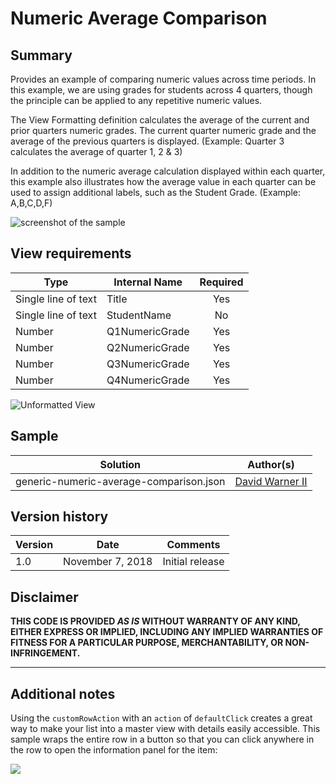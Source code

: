 # Numeric Average Comparison

## Summary
Provides an example of comparing numeric values across time periods. In this example, we are using grades for students across 4 quarters, though the principle can be applied to any repetitive numeric values.

The View Formatting definition calculates the average of the current and prior quarters numeric grades. The current quarter numeric grade and the average of the previous quarters is displayed. (Example: Quarter 3 calculates the average of quarter 1, 2 & 3)

In addition to the numeric average calculation displayed within each quarter, this example also illustrates how the average value in each quarter can be used to assign additional labels, such as the Student Grade. (Example: A,B,C,D,F)

![screenshot of the sample](./assets/screenshot.png)

## View requirements

|Type|Internal Name|Required|
|---|---|:---:|
|Single line of text|Title|Yes|
|Single line of text|StudentName|No|
|Number|Q1NumericGrade|Yes|
|Number|Q2NumericGrade|Yes|
|Number|Q3NumericGrade|Yes|
|Number|Q4NumericGrade|Yes|

![Unformatted View](./assets/screenshotUnformatted.png)

## Sample

Solution|Author(s)
--------|---------
generic-numeric-average-comparison.json | [David Warner II](https://github.com/PopWarner)


## Version history

Version|Date|Comments
-------|----|--------
1.0|November 7, 2018|Initial release

## Disclaimer
**THIS CODE IS PROVIDED *AS IS* WITHOUT WARRANTY OF ANY KIND, EITHER EXPRESS OR IMPLIED, INCLUDING ANY IMPLIED WARRANTIES OF FITNESS FOR A PARTICULAR PURPOSE, MERCHANTABILITY, OR NON-INFRINGEMENT.**

---

## Additional notes

Using the `customRowAction` with an `action` of `defaultClick` creates a great way to make your list into a master view with details easily accessible. This sample wraps the entire row in a button so that you can click anywhere in the row to open the information panel for the item:



<img src="https://pnptelemetry.azurewebsites.net/list-formatting/view-samples/generic-numeric-average-comparison" />
